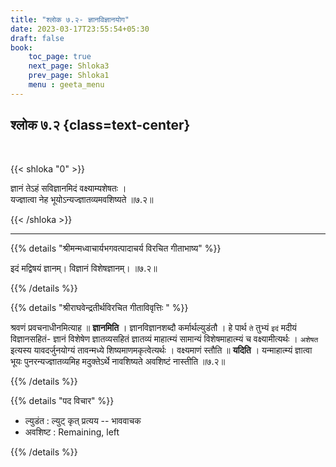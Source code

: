 ```yaml
---
title: "श्लोक ७.२- ज्ञानविज्ञानयोग"
date: 2023-03-17T23:55:54+05:30
draft: false
book:
    toc_page: true
    next_page: Shloka3
    prev_page: Shloka1
    menu : geeta_menu
---
```




## श्लोक ७.२ {class=text-center}

<br/>

{{< shloka  "0"  >}}

ज्ञानं तेऽहं सविज्ञानमिदं वक्ष्याम्यशेषतः ।  
यज्ज्ञात्वा नेह भूयोऽन्यज्ज्ञातव्यमवशिष्यते ॥७.२॥

{{< /shloka >}}

---


{{% details "श्रीमन्मध्वाचार्यभगवत्पादाचर्य विरचित  गीताभाष्य" %}}

इदं मद्विषयं ज्ञानम्। विज्ञानं विशेषज्ञानम्। ॥७.२॥

{{% /details %}}



{{% details "श्रीराघवेन्द्रतीर्थविरचित गीताविवृत्तिः " %}}

श्रवणं प्रवचनाधीनमित्याह ॥ **ज्ञानमिति** । 
ज्ञानविज्ञानशब्दौ कर्मार्थल्युडंतौ । 
हे पार्थ `ते` तुभ्यं `इदं` मदीयं विज्ञानसहितं- ज्ञानं विशेषेण
ज्ञातव्यसहितं ज्ञातव्यं माहात्म्यं सामान्यं विशेषमाहात्म्यं च वक्ष्यामीत्यर्थः ।
`अशेषत` इत्यस्य यावदर्जुनयोग्यं तावन्मध्ये शिष्यमाणमकृत्वेत्यर्थः । 
वक्ष्यमाणं स्तौति ॥ **यदिति** । यन्माहात्म्यं ज्ञात्वा भूयः पुनरन्यज्ज्ञातव्यमिह
मदुक्तेऽर्थे नावशिष्यते अवशिष्टं नास्तीति ॥७.२॥

{{% /details %}}



{{% details "पद विचार" %}}

- ल्युडंत : ल्युट् कृत् प्रत्यय -- भाववाचक
- अवशिष्ट : Remaining, left

{{% /details %}}
